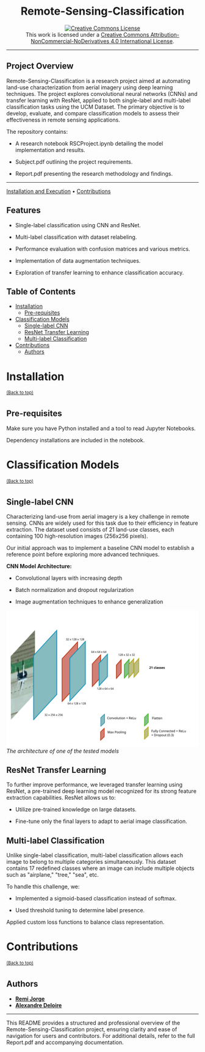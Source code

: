 <div align="center">

# Remote-Sensing-Classification

<a rel="license" href="http://creativecommons.org/licenses/by-nc-nd/4.0/"><img alt="Creative Commons License" style="border-width:0" src="https://i.creativecommons.org/l/by-nc-nd/4.0/88x31.png" /></a><br />This work is licensed under a <a rel="license" href="http://creativecommons.org/licenses/by-nc-nd/4.0/">Creative Commons Attribution-NonCommercial-NoDerivatives 4.0 International License</a>.

</div>

---

## **Project Overview**

Remote-Sensing-Classification is a research project aimed at automating land-use characterization from aerial imagery using deep learning techniques. The project explores convolutional neural networks (CNNs) and transfer learning with ResNet, applied to both single-label and multi-label classification tasks using the UCM Dataset. The primary objective is to develop, evaluate, and compare classification models to assess their effectiveness in remote sensing applications.


The repository contains:

- A research notebook RSCProject.ipynb detailing the model implementation and results.

- Subject.pdf outlining the project requirements.

- Report.pdf presenting the research methodology and findings.


---

[Installation and Execution](#installation) •
[Contributions](#contributions)



## Features

 - Single-label classification using CNN and ResNet.

 - Multi-label classification with dataset relabeling.

 - Performance evaluation with confusion matrices and various metrics.

 - Implementation of data augmentation techniques.

 - Exploration of transfer learning to enhance classification accuracy.

## Table of Contents

- [Installation](#installation)
  - [Pre-requisites](#pre-requisites)
- [Classification Models](#classification-models)
  - [Single-label CNN](#single-label-cnn)
  - [ResNet Transfer Learning](#resnet-transfer-learning)
  - [Multi-label Classification](#multi-label-classification)
- [Contributions](#contributions)
  - [Authors](#authors)

# Installation
<sup>[(Back to top)](#table-of-contents)</sup>

## Pre-requisites

Make sure you have Python installed and a tool to read Jupyter Notebooks.

Dependency installations are included in the notebook.

# Classification Models
<sup>[(Back to top)](#table-of-contents)</sup>

## Single-label CNN

Characterizing land-use from aerial imagery is a key challenge in remote sensing. CNNs are widely used for this task due to their efficiency in feature extraction. The dataset used consists of 21 land-use classes, each containing 100 high-resolution images (256x256 pixels).

Our initial approach was to implement a baseline CNN model to establish a reference point before exploring more advanced techniques.

**CNN Model Architecture:**

 - Convolutional layers with increasing depth

 - Batch normalization and dropout regularization

 - Image augmentation techniques to enhance generalization


![image.png](./readme_images/image.png)
*The architecture of one of the tested models*


## ResNet Transfer Learning

To further improve performance, we leveraged transfer learning using ResNet, a pre-trained deep learning model recognized for its strong feature extraction capabilities. ResNet allows us to:

 - Utilize pre-trained knowledge on large datasets.

 - Fine-tune only the final layers to adapt to aerial image classification.

## Multi-label Classification

Unlike single-label classification, multi-label classification allows each image to belong to multiple categories simultaneously. This dataset contains 17 redefined classes where an image can include multiple objects such as "airplane," "tree," "sea", etc.

To handle this challenge, we:

 - Implemented a sigmoid-based classification instead of softmax.

 - Used threshold tuning to determine label presence.

Applied custom loss functions to balance class representation.

# Contributions
<sup>[(Back to top)](#table-of-contents)</sup>

## Authors

- [**Remi Jorge**](https://github.com/RemiJorge)
- [**Alexandre Deloire**](https://github.com/alexdeloire)

---

This README provides a structured and professional overview of the Remote-Sensing-Classification project, ensuring clarity and ease of navigation for users and contributors. For additional details, refer to the full Report.pdf and accompanying documentation.
